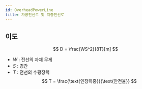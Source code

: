 ```yaml
---
id: OverheadPowerLine
title: 가공전선로 및 지중전선로
---
```


## 이도
$$
D = \frac{WS^2}{8T}[m]
$$
- $W$ : 전선의 자체 무게
- $S$ : 경간
- $T$ : 전선의 수평장력
$$
T = \frac{\text{인장하중}}{\text{안전율}}
$$
